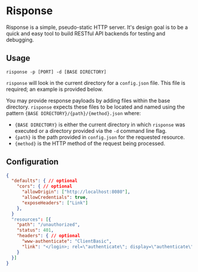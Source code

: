 # Risponse

Risponse is a simple, pseudo-static HTTP server. It's design goal is to be a
quick and easy tool to build RESTful API backends for testing and debugging.

## Usage

`risponse -p [PORT] -d [BASE DIRECTORY]`

`risponse` will look in the current directory for a `config.json` file. This
file is required; an example is provided below.

You may provide response payloads by adding files within the base directory.
`risponse` expects these files to be located and named using the pattern
`{BASE DIRECTORY}/{path}/{method}.json` where:

* `{BASE DIRECTORY}` is either the current directory in which `risponse` was
  executed or a directory provided via the `-d` command line flag.
* `{path}` is the path provided in `config.json` for the requested resource.
* `{method}` is the HTTP method of the request being processed.

## Configuration

```json
{
  "defaults": { // optional
    "cors": { // optional
      "allowOrigin": ["http://localhost:8080"],
      "allowCredentials": true,
      "exposeHeaders": ["Link"]
    },
  }
  "resources": [{
    "path": "/unauthorized",
    "status": 401,
    "headers": { // optional
      "www-authenticate": "ClientBasic",
      "link": "</login>; rel=\"authenticate\"; display=\"authenticate\""
    }
  }]
}
```
